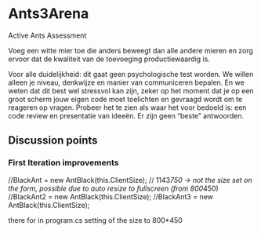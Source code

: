 # Ants3Arena

Active Ants Assessment

Voeg een witte mier toe die anders beweegt dan alle andere mieren en zorg ervoor dat de kwaliteit van de toevoeging productiewaardig is.

Voor alle duidelijkheid: dit gaat geen psychologische test worden. We willen alleen je niveau, denkwijze en manier van communiceren bepalen. En we weten dat dit best wel stressvol kan zijn, zeker op het moment dat je op een groot scherm jouw eigen code moet toelichten en gevraagd wordt om te reageren op vragen. Probeer het te zien als waar het voor bedoeld is: een code review en presentatie van ideeën. Er zijn geen “beste” antwoorden.

## Discussion points

### First Iteration improvements

//BlackAnt = new AntBlack(this.ClientSize); // 1143*750 -> not the size set on the form, possible due to auto resize to fullscreen (from 800*450)
//BlackAnt2 = new AntBlack(this.ClientSize);
//BlackAnt3 = new AntBlack(this.ClientSize);

there for in program.cs setting of the size to 800*450
